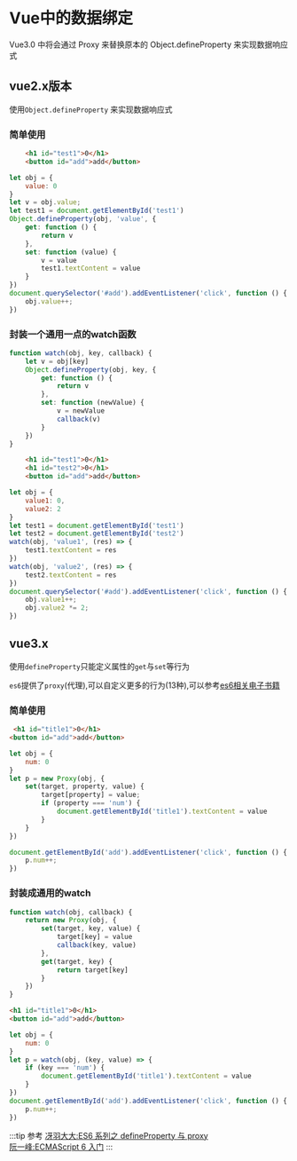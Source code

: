 # Vue中的数据绑定
Vue3.0 中将会通过 Proxy 来替换原本的 Object.defineProperty 来实现数据响应式

## vue2.x版本
使用``Object.defineProperty`` 来实现数据响应式
### 简单使用
```html
    <h1 id="test1">0</h1>
    <button id="add">add</button>
```
```js
let obj = {
    value: 0
}
let v = obj.value;
let test1 = document.getElementById('test1')
Object.defineProperty(obj, 'value', {
    get: function () {
        return v
    },
    set: function (value) {
        v = value
        test1.textContent = value
    }
})
document.querySelector('#add').addEventListener('click', function () {
    obj.value++;
})
```
### 封装一个通用一点的watch函数
```js
function watch(obj, key, callback) {
    let v = obj[key]
    Object.defineProperty(obj, key, {
        get: function () {
            return v
        },
        set: function (newValue) {
            v = newValue
            callback(v)
        }
    })
}
```
```html
    <h1 id="test1">0</h1>
    <h1 id="test2">0</h1>
    <button id="add">add</button>
```
```js
let obj = {
    value1: 0,
    value2: 2
}
let test1 = document.getElementById('test1')
let test2 = document.getElementById('test2')
watch(obj, 'value1', (res) => {
    test1.textContent = res
})
watch(obj, 'value2', (res) => {
    test2.textContent = res
})
document.querySelector('#add').addEventListener('click', function () {
    obj.value1++;
    obj.value2 *= 2;
})
```

## vue3.x
使用``defineProperty``只能定义属性的``get``与``set``等行为

``es6``提供了``proxy``(代理),可以自定义更多的行为(13种),可以参考[es6相关电子书籍](https://es6.ruanyifeng.com/#docs/proxy#Proxy-%E5%AE%9E%E4%BE%8B%E7%9A%84%E6%96%B9%E6%B3%95)
### 简单使用
```html
 <h1 id="title1">0</h1>
<button id="add">add</button>
```
```js
let obj = {
    num: 0
}
let p = new Proxy(obj, {
    set(target, property, value) {
        target[property] = value;
        if (property === 'num') {
            document.getElementById('title1').textContent = value
        }
    }
})

document.getElementById('add').addEventListener('click', function () {
    p.num++;
})
```

### 封装成通用的watch
```js
function watch(obj, callback) {
    return new Proxy(obj, {
        set(target, key, value) {
            target[key] = value
            callback(key, value)
        },
        get(target, key) {
            return target[key]
        }
    })
}
```

```html
<h1 id="title1">0</h1>
<button id="add">add</button>
```
```js
let obj = {
    num: 0
}
let p = watch(obj, (key, value) => {
    if (key === 'num') {
        document.getElementById('title1').textContent = value
    }
})
document.getElementById('add').addEventListener('click', function () {
    p.num++;
})
```

:::tip 参考
[冴羽大大:ES6 系列之 defineProperty 与 proxy](https://github.com/mqyqingfeng/Blog/issues/107)<br>
[阮一峰:ECMAScript 6 入门](https://es6.ruanyifeng.com/#docs/proxy#Proxy-%E5%AE%9E%E4%BE%8B%E7%9A%84%E6%96%B9%E6%B3%95)
:::